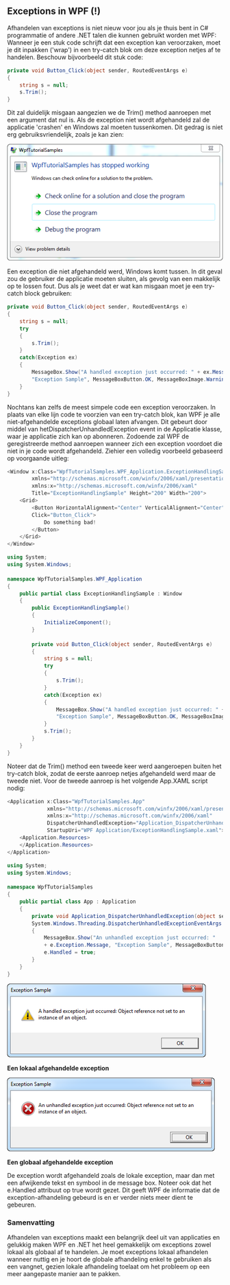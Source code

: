 ## Exceptions in WPF (!)

Afhandelen van exceptions is niet nieuw voor jou als je thuis bent in C# programmatie of andere .NET talen die kunnen gebruikt worden met WPF: Wanneer je een stuk code schrijft dat een exception kan veroorzaken, moet je dit inpakken ('wrap') in een try-catch blok om deze exception netjes af te handelen. Beschouw bijvoorbeeld dit stuk code:

```csharp
private void Button_Click(object sender, RoutedEventArgs e)
{
	string s = null;
	s.Trim();
}
```

Dit zal duidelijk misgaan aangezien we de Trim() method aanroepen met een argument dat nul is. Als de exception niet wordt afgehandeld zal de applicatie 'crashen' en Windows zal moeten tussenkomen. Dit gedrag is niet erg gebruiksvriendelijk, zoals je kan zien:

![wpf 8](media/vs-2019/WPF/exception_unhandled.png)

Een exception die niet afgehandeld werd, Windows komt tussen.
In dit geval zou de gebruiker de applicatie moeten sluiten, als gevolg van een makkelijk op te lossen fout. Dus als je weet dat er wat kan misgaan moet je een try-catch block gebruiken:

```csharp
private void Button_Click(object sender, RoutedEventArgs e)
{
	string s = null;
	try
	{
		s.Trim();
	}
	catch(Exception ex)
	{
		MessageBox.Show("A handled exception just occurred: " + ex.Message, 
		"Exception Sample", MessageBoxButton.OK, MessageBoxImage.Warning);
	}
}
```

Nochtans kan zelfs de meest simpele code een exception veroorzaken. In plaats van elke lijn code te voorzien van een try-catch blok, kan WPF je alle niet-afgehandelde exceptions globaal laten afvangen. Dit gebeurt door middel van hetDispatcherUnhandledException event in de Applicatie klasse, waar je applicatie zich kan op abonneren. Zodoende zal WPF de geregistreerde method aanroepen wanneer zich een exception voordoet die niet in je code wordt afgehandeld. Ziehier een volledig voorbeeld gebaseerd op voorgaande uitleg:

```csharp
<Window x:Class="WpfTutorialSamples.WPF_Application.ExceptionHandlingSample"
        xmlns="http://schemas.microsoft.com/winfx/2006/xaml/presentation"
        xmlns:x="http://schemas.microsoft.com/winfx/2006/xaml"
        Title="ExceptionHandlingSample" Height="200" Width="200">
    <Grid>
        <Button HorizontalAlignment="Center" VerticalAlignment="Center" 
		Click="Button_Click">
            Do something bad!
        </Button>
    </Grid>
</Window>
```

```csharp
using System;
using System.Windows;

namespace WpfTutorialSamples.WPF_Application
{
	public partial class ExceptionHandlingSample : Window
	{
		public ExceptionHandlingSample()
		{
			InitializeComponent();
		}

		private void Button_Click(object sender, RoutedEventArgs e)
		{
			string s = null;
			try
			{
				s.Trim();
			}
			catch(Exception ex)
			{
				MessageBox.Show("A handled exception just occurred: " + ex.Message, 
				"Exception Sample", MessageBoxButton.OK, MessageBoxImage.Warning);
			}
			s.Trim();
		}
	}
}
```

Noteer dat de Trim() method een tweede keer werd aangeroepen buiten het try-catch blok, zodat de eerste aanroep netjes afgehandeld werd maar de tweede niet. Voor de tweede aanroep is het volgende App.XAML script nodig:

```csharp
<Application x:Class="WpfTutorialSamples.App"
             xmlns="http://schemas.microsoft.com/winfx/2006/xaml/presentation"
             xmlns:x="http://schemas.microsoft.com/winfx/2006/xaml"
             DispatcherUnhandledException="Application_DispatcherUnhandledException"
             StartupUri="WPF Application/ExceptionHandlingSample.xaml">
    <Application.Resources>
    </Application.Resources>
</Application>
```

```csharp
using System;
using System.Windows;

namespace WpfTutorialSamples
{
	public partial class App : Application
	{
		private void Application_DispatcherUnhandledException(object sender, 
		System.Windows.Threading.DispatcherUnhandledExceptionEventArgs e)
		{
			MessageBox.Show("An unhandled exception just occurred: " 
			+ e.Exception.Message, "Exception Sample", MessageBoxButton.OK, MessageBoxImage.Warning);
			e.Handled = true;
		}
	}
}
```

![wpf 9](media/vs-2019/WPF/exception_handled_locally.png)

**Een lokaal afgehandelde exception**

![wpf 10](media/vs-2019/WPF/exception_handled_globally.png)

**Een globaal afgehandelde exception**

De exception wordt afgehandeld zoals de lokale exception, maar dan met een afwijkende tekst en symbool in de message box. Noteer ook dat het e.Handled attribuut op true wordt gezet. Dit geeft WPF de informatie dat de exception-afhandeling gebeurd is en er verder niets meer dient te gebeuren.

### Samenvatting

Afhandelen van exceptions maakt een belangrijk deel uit van applicaties en gelukkig maken WPF en .NET het heel gemakkelijk om exceptions zowel lokaal als globaal af te handelen. Je moet exceptions lokaal afhandelen wanneer nuttig en je hoort de globale afhandeling enkel te gebruiken als een vangnet, gezien lokale afhandeling toelaat om het probleem op een meer aangepaste manier aan te pakken.







